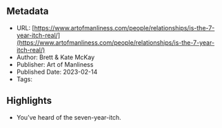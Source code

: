 ## Metadata
* URL: [https://www.artofmanliness.com/people/relationships/is-the-7-year-itch-real/](https://www.artofmanliness.com/people/relationships/is-the-7-year-itch-real/)
* Author: Brett &#38; Kate McKay
* Publisher: Art of Manliness
* Published Date: 2023-02-14
* Tags: 

## Highlights
* You’ve heard of the seven-year-itch.
